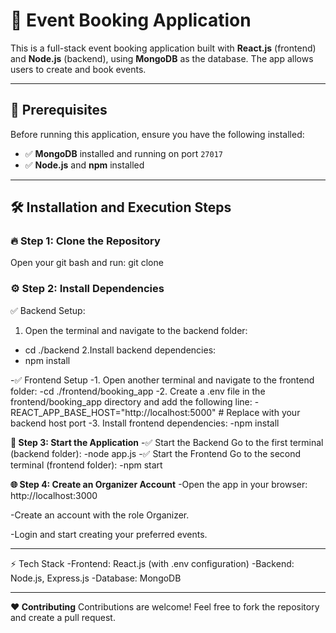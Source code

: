 # 🌟 **Event Booking Application**

This is a full-stack event booking application built with **React.js** (frontend) and **Node.js** (backend), using **MongoDB** as the database. The app allows users to create and book events. 

---

## 🚀 **Prerequisites**
Before running this application, ensure you have the following installed:
- ✅ **MongoDB** installed and running on port `27017`
- ✅ **Node.js** and **npm** installed

---

## 🛠️ **Installation and Execution Steps**

### 🔥 **Step 1: Clone the Repository**
Open your git bash and run:
git clone <repository-url>

### ⚙️ **Step 2: Install Dependencies**
✅ Backend Setup:
1. Open the terminal and navigate to the backend folder: 
- cd ./backend
2.Install backend dependencies:
- npm install

-✅ Frontend Setup
-1. Open another terminal and navigate to the frontend folder:
   -cd ./frontend/booking_app
-2. Create a .env file in the frontend/booking_app directory and add the following line:
   -REACT_APP_BASE_HOST="http://localhost:5000"   # Replace with your backend host port
-3. Install frontend dependencies:
   -npm install

**🚀 Step 3: Start the Application**
-✅ Start the Backend Go to the first terminal (backend folder):
    -node app.js
-✅ Start the Frontend Go to the second terminal (frontend folder):
    -npm start

**🌐 Step 4: Create an Organizer Account**
-Open the app in your browser: http://localhost:3000

-Create an account with the role Organizer.

-Login and start creating your preferred events.


------
⚡ Tech Stack
-Frontend: React.js (with .env configuration)
-Backend: Node.js, Express.js
-Database: MongoDB

------

**❤️ Contributing**
Contributions are welcome! Feel free to fork the repository and create a pull request.





